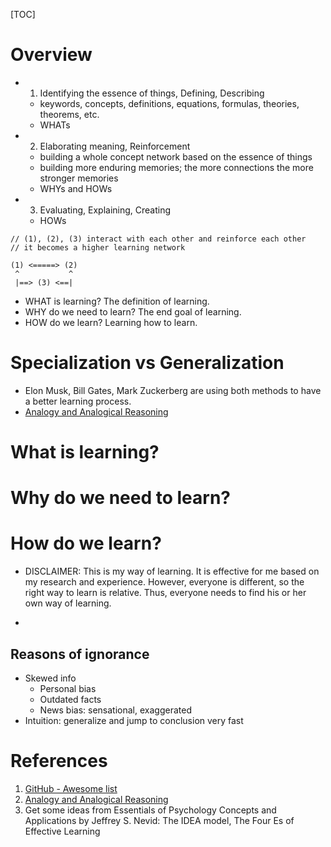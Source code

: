 [TOC]

# Overview

- 1) Identifying the essence of things, Defining, Describing
    + keywords, concepts, definitions, equations, formulas, theories,
      theorems, etc.
    + WHATs
- 2) Elaborating meaning, Reinforcement
    + building a whole concept network based on the essence of things
    + building more enduring memories; the more connections the more
      stronger memories
    + WHYs and HOWs
- 3) Evaluating, Explaining, Creating
    + HOWs

```ascii
// (1), (2), (3) interact with each other and reinforce each other
// it becomes a higher learning network

(1) <=====> (2)
 ^           ^
 |==> (3) <==|
```

- WHAT is learning? The definition of learning.
- WHY do we need to learn? The end goal of learning.
- HOW do we learn? Learning how to learn.

# Specialization vs Generalization

- Elon Musk, Bill Gates, Mark Zuckerberg are using both methods to have
  a better learning process.
- [Analogy and Analogical Reasoning][2]

# What is learning?

# Why do we need to learn?

# How do we learn?

- DISCLAIMER: This is my way of learning. It is effective for me based
on my research and experience. However, everyone is different, so the
right way to learn is relative. Thus, everyone needs to find his or her
own way of learning.

-

## Reasons of ignorance

+ Skewed info
    - Personal bias
    - Outdated facts
    - News bias: sensational, exaggerated
+ Intuition: generalize and jump to conclusion very fast

# References

1. [GitHub - Awesome list][1]
2. [Analogy and Analogical Reasoning][2]
3. Get some ideas from Essentials of Psychology Concepts and
   Applications by Jeffrey S. Nevid: The IDEA model, The Four Es of
   Effective Learning

[1]: https://github.com/sindresorhus/awesome "GitHub - Awesome list"
[2]: http://plato.stanford.edu/entries/reasoning-analogy/ "Analogy and Analogical Reasoning"
[feynman]: https://www.youtube.com/watch?v=FrNqSLPaZLc "Feynman technique"
